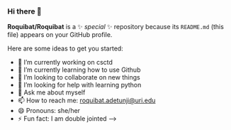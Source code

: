### Hi there 👋


**Roquibat/Roquibat** is a ✨ _special_ ✨ repository because its `README.md` (this file) appears on your GitHub profile.

Here are some ideas to get you started:

- 🔭 I’m currently working on csctd
- 🌱 I’m currently learning how to use Github
- 👯 I’m looking to collaborate on new things
- 🤔 I’m looking for help with learning python
- 💬 Ask me about myself
- 📫 How to reach me: roquibat.adetunji@uri.edu
- 😄 Pronouns: she/her
- ⚡ Fun fact: I am double jointed 
-->
